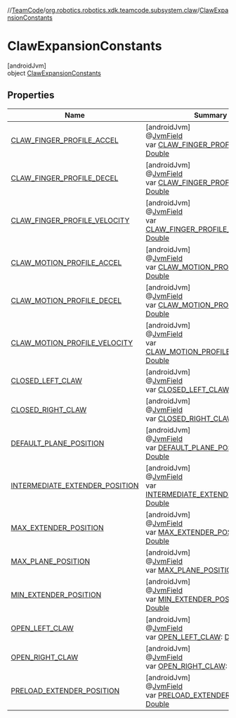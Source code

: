 //[TeamCode](../../../index.md)/[org.robotics.robotics.xdk.teamcode.subsystem.claw](../index.md)/[ClawExpansionConstants](index.md)

# ClawExpansionConstants

[androidJvm]\
object [ClawExpansionConstants](index.md)

## Properties

| Name | Summary |
|---|---|
| [CLAW_FINGER_PROFILE_ACCEL](-c-l-a-w_-f-i-n-g-e-r_-p-r-o-f-i-l-e_-a-c-c-e-l.md) | [androidJvm]<br>@[JvmField](https://kotlinlang.org/api/latest/jvm/stdlib/kotlin.jvm/-jvm-field/index.html)<br>var [CLAW_FINGER_PROFILE_ACCEL](-c-l-a-w_-f-i-n-g-e-r_-p-r-o-f-i-l-e_-a-c-c-e-l.md): [Double](https://kotlinlang.org/api/latest/jvm/stdlib/kotlin/-double/index.html) |
| [CLAW_FINGER_PROFILE_DECEL](-c-l-a-w_-f-i-n-g-e-r_-p-r-o-f-i-l-e_-d-e-c-e-l.md) | [androidJvm]<br>@[JvmField](https://kotlinlang.org/api/latest/jvm/stdlib/kotlin.jvm/-jvm-field/index.html)<br>var [CLAW_FINGER_PROFILE_DECEL](-c-l-a-w_-f-i-n-g-e-r_-p-r-o-f-i-l-e_-d-e-c-e-l.md): [Double](https://kotlinlang.org/api/latest/jvm/stdlib/kotlin/-double/index.html) |
| [CLAW_FINGER_PROFILE_VELOCITY](-c-l-a-w_-f-i-n-g-e-r_-p-r-o-f-i-l-e_-v-e-l-o-c-i-t-y.md) | [androidJvm]<br>@[JvmField](https://kotlinlang.org/api/latest/jvm/stdlib/kotlin.jvm/-jvm-field/index.html)<br>var [CLAW_FINGER_PROFILE_VELOCITY](-c-l-a-w_-f-i-n-g-e-r_-p-r-o-f-i-l-e_-v-e-l-o-c-i-t-y.md): [Double](https://kotlinlang.org/api/latest/jvm/stdlib/kotlin/-double/index.html) |
| [CLAW_MOTION_PROFILE_ACCEL](-c-l-a-w_-m-o-t-i-o-n_-p-r-o-f-i-l-e_-a-c-c-e-l.md) | [androidJvm]<br>@[JvmField](https://kotlinlang.org/api/latest/jvm/stdlib/kotlin.jvm/-jvm-field/index.html)<br>var [CLAW_MOTION_PROFILE_ACCEL](-c-l-a-w_-m-o-t-i-o-n_-p-r-o-f-i-l-e_-a-c-c-e-l.md): [Double](https://kotlinlang.org/api/latest/jvm/stdlib/kotlin/-double/index.html) |
| [CLAW_MOTION_PROFILE_DECEL](-c-l-a-w_-m-o-t-i-o-n_-p-r-o-f-i-l-e_-d-e-c-e-l.md) | [androidJvm]<br>@[JvmField](https://kotlinlang.org/api/latest/jvm/stdlib/kotlin.jvm/-jvm-field/index.html)<br>var [CLAW_MOTION_PROFILE_DECEL](-c-l-a-w_-m-o-t-i-o-n_-p-r-o-f-i-l-e_-d-e-c-e-l.md): [Double](https://kotlinlang.org/api/latest/jvm/stdlib/kotlin/-double/index.html) |
| [CLAW_MOTION_PROFILE_VELOCITY](-c-l-a-w_-m-o-t-i-o-n_-p-r-o-f-i-l-e_-v-e-l-o-c-i-t-y.md) | [androidJvm]<br>@[JvmField](https://kotlinlang.org/api/latest/jvm/stdlib/kotlin.jvm/-jvm-field/index.html)<br>var [CLAW_MOTION_PROFILE_VELOCITY](-c-l-a-w_-m-o-t-i-o-n_-p-r-o-f-i-l-e_-v-e-l-o-c-i-t-y.md): [Double](https://kotlinlang.org/api/latest/jvm/stdlib/kotlin/-double/index.html) |
| [CLOSED_LEFT_CLAW](-c-l-o-s-e-d_-l-e-f-t_-c-l-a-w.md) | [androidJvm]<br>@[JvmField](https://kotlinlang.org/api/latest/jvm/stdlib/kotlin.jvm/-jvm-field/index.html)<br>var [CLOSED_LEFT_CLAW](-c-l-o-s-e-d_-l-e-f-t_-c-l-a-w.md): [Double](https://kotlinlang.org/api/latest/jvm/stdlib/kotlin/-double/index.html) |
| [CLOSED_RIGHT_CLAW](-c-l-o-s-e-d_-r-i-g-h-t_-c-l-a-w.md) | [androidJvm]<br>@[JvmField](https://kotlinlang.org/api/latest/jvm/stdlib/kotlin.jvm/-jvm-field/index.html)<br>var [CLOSED_RIGHT_CLAW](-c-l-o-s-e-d_-r-i-g-h-t_-c-l-a-w.md): [Double](https://kotlinlang.org/api/latest/jvm/stdlib/kotlin/-double/index.html) |
| [DEFAULT_PLANE_POSITION](-d-e-f-a-u-l-t_-p-l-a-n-e_-p-o-s-i-t-i-o-n.md) | [androidJvm]<br>@[JvmField](https://kotlinlang.org/api/latest/jvm/stdlib/kotlin.jvm/-jvm-field/index.html)<br>var [DEFAULT_PLANE_POSITION](-d-e-f-a-u-l-t_-p-l-a-n-e_-p-o-s-i-t-i-o-n.md): [Double](https://kotlinlang.org/api/latest/jvm/stdlib/kotlin/-double/index.html) |
| [INTERMEDIATE_EXTENDER_POSITION](-i-n-t-e-r-m-e-d-i-a-t-e_-e-x-t-e-n-d-e-r_-p-o-s-i-t-i-o-n.md) | [androidJvm]<br>@[JvmField](https://kotlinlang.org/api/latest/jvm/stdlib/kotlin.jvm/-jvm-field/index.html)<br>var [INTERMEDIATE_EXTENDER_POSITION](-i-n-t-e-r-m-e-d-i-a-t-e_-e-x-t-e-n-d-e-r_-p-o-s-i-t-i-o-n.md): [Double](https://kotlinlang.org/api/latest/jvm/stdlib/kotlin/-double/index.html) |
| [MAX_EXTENDER_POSITION](-m-a-x_-e-x-t-e-n-d-e-r_-p-o-s-i-t-i-o-n.md) | [androidJvm]<br>@[JvmField](https://kotlinlang.org/api/latest/jvm/stdlib/kotlin.jvm/-jvm-field/index.html)<br>var [MAX_EXTENDER_POSITION](-m-a-x_-e-x-t-e-n-d-e-r_-p-o-s-i-t-i-o-n.md): [Double](https://kotlinlang.org/api/latest/jvm/stdlib/kotlin/-double/index.html) |
| [MAX_PLANE_POSITION](-m-a-x_-p-l-a-n-e_-p-o-s-i-t-i-o-n.md) | [androidJvm]<br>@[JvmField](https://kotlinlang.org/api/latest/jvm/stdlib/kotlin.jvm/-jvm-field/index.html)<br>var [MAX_PLANE_POSITION](-m-a-x_-p-l-a-n-e_-p-o-s-i-t-i-o-n.md): [Double](https://kotlinlang.org/api/latest/jvm/stdlib/kotlin/-double/index.html) |
| [MIN_EXTENDER_POSITION](-m-i-n_-e-x-t-e-n-d-e-r_-p-o-s-i-t-i-o-n.md) | [androidJvm]<br>@[JvmField](https://kotlinlang.org/api/latest/jvm/stdlib/kotlin.jvm/-jvm-field/index.html)<br>var [MIN_EXTENDER_POSITION](-m-i-n_-e-x-t-e-n-d-e-r_-p-o-s-i-t-i-o-n.md): [Double](https://kotlinlang.org/api/latest/jvm/stdlib/kotlin/-double/index.html) |
| [OPEN_LEFT_CLAW](-o-p-e-n_-l-e-f-t_-c-l-a-w.md) | [androidJvm]<br>@[JvmField](https://kotlinlang.org/api/latest/jvm/stdlib/kotlin.jvm/-jvm-field/index.html)<br>var [OPEN_LEFT_CLAW](-o-p-e-n_-l-e-f-t_-c-l-a-w.md): [Double](https://kotlinlang.org/api/latest/jvm/stdlib/kotlin/-double/index.html) |
| [OPEN_RIGHT_CLAW](-o-p-e-n_-r-i-g-h-t_-c-l-a-w.md) | [androidJvm]<br>@[JvmField](https://kotlinlang.org/api/latest/jvm/stdlib/kotlin.jvm/-jvm-field/index.html)<br>var [OPEN_RIGHT_CLAW](-o-p-e-n_-r-i-g-h-t_-c-l-a-w.md): [Double](https://kotlinlang.org/api/latest/jvm/stdlib/kotlin/-double/index.html) |
| [PRELOAD_EXTENDER_POSITION](-p-r-e-l-o-a-d_-e-x-t-e-n-d-e-r_-p-o-s-i-t-i-o-n.md) | [androidJvm]<br>@[JvmField](https://kotlinlang.org/api/latest/jvm/stdlib/kotlin.jvm/-jvm-field/index.html)<br>var [PRELOAD_EXTENDER_POSITION](-p-r-e-l-o-a-d_-e-x-t-e-n-d-e-r_-p-o-s-i-t-i-o-n.md): [Double](https://kotlinlang.org/api/latest/jvm/stdlib/kotlin/-double/index.html) |
